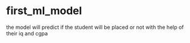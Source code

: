 # first_ml_model
the model will predict if the student will be placed or not with the help of their iq and cgpa
